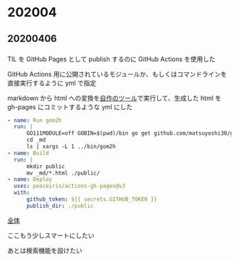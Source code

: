# 202004

## 20200406

### 

TIL を GitHub Pages として publish するのに GitHub Actions を使用した

GitHub Actions 用に公開されているモジュールか、もしくはコマンドラインを直接実行するように yml で指定

markdown から html への変換を[自作のツール](https://github.com/matsuyoshi30/gom2h/cmd/gom2h)で実行して、生成した html を gh-pages にコミットするような yml にした

```yml
- name: Run gom2h
  run: |
      GO111MODULE=off GOBIN=$(pwd)/bin go get github.com/matsuyoshi30/gom2h/cmd/gom2h
      cd _md
      ls | xargs -L 1 ../bin/gom2h
- name: Build
  run: |
      mkdir public
      mv _md/*.html ./public/
- name: Deploy
  uses: peaceiris/actions-gh-pages@v3
  with:
      github_token: ${{ secrets.GITHUB_TOKEN }}
      publish_dir: ./public
```

[全体](https://github.com/matsuyoshi30/til/blob/master/.github/workflows/gh-pages.yml)

ここもう少しスマートにしたい

あとは検索機能を設けたい